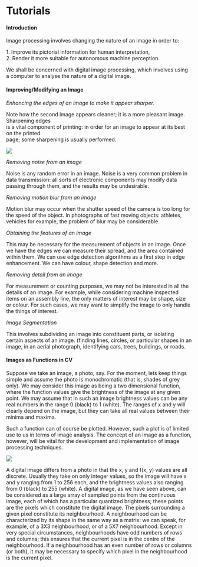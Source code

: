 # Tutorials

#### Introduction

Image processing involves changing the nature of an image in order to:

1\. Improve its pictorial information for human interpretation,  
2\. Render it more suitable for autonomous machine perception.

We shall be concerned with digital image processing, which involves using a computer to analyse the nature of a digital image.

#### Improving/Modifying an Image

_Enhancing the edges of an image to make it appear sharper._

Note how the second image appears cleaner; it is a more pleasant image. Sharpening edges  
is a vital component of printing: in order for an image to appear at its best on the printed  
page; some sharpening is usually performed.

![][1]

_Removing noise from an image_

Noise is any random error in an image. Noise is a very common problem in data transmission: all sorts of electronic components may modify data passing through them, and the results may be undesirable.

_Removing motion blur from an image_

Motion blur may occur when the shutter speed of the camera is too long for the speed of the object. In photographs of fast moving objects: athletes, vehicles for example, the problem of blur may be considerable.

_Obtaining the features of an image_

This may be necessary for the measurement of objects in an image. Once we have the edges we can measure their spread, and the area contained within them. We can use edge detection algorithms as a first step in edge enhancement. We can have colour, shape detection and more.

_Removing detail from an image_

For measurement or counting purposes, we may not be interested in all the details of an image. For example, while considering machine inspected items on an assembly line, the only matters of interest may be shape, size or colour. For such cases, we may want to simplify the image to only handle the things of interest.

_Image Segmentation_

This involves subdividing an image into constituent parts, or isolating certain aspects of an image. (finding lines, circles, or particular shapes in an image, in an aerial photograph, identifying cars, trees, buildings, or roads.

#### Images as Functions in CV

Suppose we take an image, a photo, say. For the moment, lets keep things simple and assume the photo is monochromatic (that is, shades of grey only). We may consider this image as being a two dimensional function, where the function values give the brightness of the image at any given point. We may assume that in such an image brightness values can be any real numbers in the range 0 (black) to 1 (white). The ranges of x and y will clearly depend on the image, but they can take all real values between their minima and maxima.

Such a function can of course be plotted. However, such a plot is of limited use to us in terms of image analysis. The concept of an image as a function, however, will be vital for the development and implementation of image processing techniques.

![][2]

A digital image differs from a photo in that the x, y and f(x, y) values are all discrete. Usually they take on only integer values, so the image will have x and y ranging from 1 to 256 each, and the brightness values also ranging from 0 (black) to 255 (white). A digital image, as we have seen above, can be considered as a large array of sampled points from the continuous image, each of which has a particular quantized brightness; these points are the pixels which constitute the digital image. The pixels surrounding a given pixel constitute its neighbourhood. A neighbourhood can be characterized by its shape in the same way as a matrix: we can speak, for example, of a 3X3 neighbourhood, or of a 5X7 neighbourhood. Except in very special circumstances, neighbourhoods have odd numbers of rows and columns; this ensures that the current pixel is in the centre of the neighbourhood. If a neighbourhood has an even number of rows or columns (or both), it may be necessary to specify which pixel in the neighbourhood is the current pixel.

[1]: https://lh3.googleusercontent.com/l8PujSmD1DP7350vjuO-42RVynDQEVb8i3JOK88tAsuDHS3Y85z64DOmp3fq1b1dFGJYzs91SA6vmGCmWM4XqKDFRkfQYebYlOO6sJw74Szp9ZciByFRCqSY
[2]: https://lh5.googleusercontent.com/YaqhaisBtAsyy7LYom8uqBTvckS1xB3MtMHgFGKtK65WlKRmKsdM4Wms8QeuCjPvWxcQOOu7c2PquXl4PI7yT9jucFZgUCG0Yq2EKQy1X6OUAlIAMkk9a_i2
